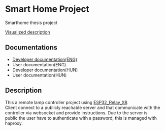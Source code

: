 # Smart Home Project
Smarthome thesis project

[Visualized description](https://miro.com/welcomeonboard/cTJxMlpKNDVTWW4wbndPR0dxcVJqdVFaSXZidWRiSVo0cWNaRVdpcTNOR0xlTTNVZ1NjVVpoUmloVmRnbGdKeXwzNDU4NzY0NTQ3MjMxMDAyNDg1fDI=?share_link_id=25637035199)

## Documentations
- [Developer documentation(ENG)](docs/dev_documentation_en.md)
- User documentation(ENG)
- Developer documentation(HUN)
- User documentation(HUN)

## Description
This a remote lamp controller project using [ESP32_Relay_X8](https://templates.blakadder.com/ESP32_Relay_X8.html).  
Client connect to a publicly reachable server and that communicate with the controller via websocket and provide instructions.
Due to the server is public the user have to authenticate with a password, this is managed with haproxy.
